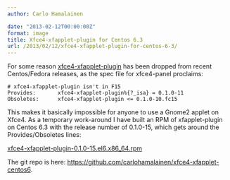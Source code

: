 ```yaml
---
author: Carlo Hamalainen

date: "2013-02-12T00:00:00Z"
format: image
title: Xfce4-xfapplet-plugin for Centos 6.3
url: /2013/02/12/xfce4-xfapplet-plugin-for-centos-6-3/
---
```

For some reason [xfce4-xfapplet-plugin](http://goodies.xfce.org/projects/panel-plugins/xfce4-xfapplet-plugin) has been dropped from recent Centos/Fedora releases, as the spec file for xfce4-panel proclaims: 

    # xfce4-xfapplet-plugin isn't in F15
    Provides:       xfce4-xfapplet-plugin%{?_isa} = 0.1.0-11
    Obsoletes:      xfce4-xfapplet-plugin <= 0.1.0-10.fc15

This makes it basically impossible for anyone to use a Gnome2 applet on Xfce4. As a temporary work-around I have built an RPM of xfapplet-plugin on Centos 6.3 with the release number of 0.1.0-15, which gets around the Provides/Obsoletes lines: 

[xfce4-xfapplet-plugin-0.1.0-15.el6.x86_64.rpm](https://github.com/carlohamalainen/xfce4-xfapplet-centos6/blob/master/RPMS/x86_64/xfce4-xfapplet-plugin-0.1.0-15.el6.x86_64.rpm?raw=true) 

The git repo is here: <https://github.com/carlohamalainen/xfce4-xfapplet-centos6>.
